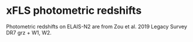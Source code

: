 # xFLS photometric redshifts

Photometric redshifts on ELAIS-N2 are from Zou et al. 2019 Legacy Survey DR7 grz + W1, W2.

